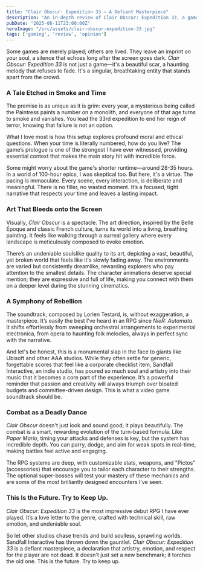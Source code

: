 ```yaml
---
title: "Clair Obscur: Expedition 33 — A Defiant Masterpiece"
description: "An in-depth review of Clair Obscur: Expedition 33, a game that redefines what a modern turn-based RPG can be. A masterpiece of art, sound, and soul."
pubDate: "2025-08-11T23:00:00Z"
heroImage: "/src/assets/clair-obscur-expedition-33.jpg"
tags: ['gaming', 'review', 'opinion']
---
```


Some games are merely played; others are lived. They leave an imprint on your soul, a silence that echoes long after the screen goes dark. *Clair Obscur: Expedition 33* is not just a game—it's a beautiful scar, a haunting melody that refuses to fade. It's a singular, breathtaking entity that stands apart from the crowd.

### A Tale Etched in Smoke and Time

The premise is as unique as it is grim: every year, a mysterious being called the Paintress paints a number on a monolith, and everyone of that age turns to smoke and vanishes. You lead the 33rd expedition to end her reign of terror, knowing that failure is not an option.

What I love most is how this setup explores profound moral and ethical questions. When your time is literally numbered, how do you live? The game’s prologue is one of the strongest I have ever witnessed, providing essential context that makes the main story hit with incredible force.

Some might worry about the game's shorter runtime—around 28-35 hours. In a world of 100-hour epics, I was skeptical too. But here, it's a virtue. The pacing is immaculate. Every scene, every interaction, is deliberate and meaningful. There is no filler, no wasted moment. It’s a focused, tight narrative that respects your time and leaves a lasting impact.

### Art That Bleeds onto the Screen

Visually, *Clair Obscur* is a spectacle. The art direction, inspired by the Belle Époque and classic French culture, turns its world into a living, breathing painting. It feels like walking through a surreal gallery where every landscape is meticulously composed to evoke emotion.

There’s an undeniable soulslike quality to its art, depicting a vast, beautiful, yet broken world that feels like it's slowly fading away. The environments are varied but consistently dreamlike, rewarding explorers who pay attention to the smallest details. The character animations deserve special mention; they are expressive and full of life, making you connect with them on a deeper level during the stunning cinematics.

### A Symphony of Rebellion

The soundtrack, composed by Lorien Testard, is, without exaggeration, a masterpiece. It’s easily the best I’ve heard in an RPG since *NieR: Automata*. It shifts effortlessly from sweeping orchestral arrangements to experimental electronica, from opera to haunting folk melodies, always in perfect sync with the narrative.

And let's be honest, this is a monumental slap in the face to giants like Ubisoft and other AAA studios. While they often settle for generic, forgettable scores that feel like a corporate checklist item, Sandfall Interactive, an indie studio, has poured so much soul and artistry into their music that it becomes a core part of the experience. It’s a powerful reminder that passion and creativity will always triumph over bloated budgets and committee-driven design. This is what a video game soundtrack should be.

### Combat as a Deadly Dance

*Clair Obscur* doesn't just look and sound good; it plays beautifully. The combat is a smart, rewarding evolution of the turn-based formula. Like *Paper Mario*, timing your attacks and defenses is key, but the system has incredible depth. You can parry, dodge, and aim for weak spots in real-time, making battles feel active and engaging.

The RPG systems are deep, with customizable stats, weapons, and "Pictos" (accessories) that encourage you to tailor each character to their strengths. The optional super-bosses will test your mastery of these mechanics and are some of the most brilliantly designed encounters I’ve seen.

### This Is the Future. Try to Keep Up.

*Clair Obscur: Expedition 33* is the most impressive debut RPG I have ever played. It’s a love letter to the genre, crafted with technical skill, raw emotion, and undeniable soul.

So let other studios chase trends and build soulless, sprawling worlds. Sandfall Interactive has thrown down the gauntlet. *Clair Obscur: Expedition 33* is a defiant masterpiece, a declaration that artistry, emotion, and respect for the player are not dead. It doesn't just set a new benchmark; it torches the old one. This is the future. Try to keep up.
